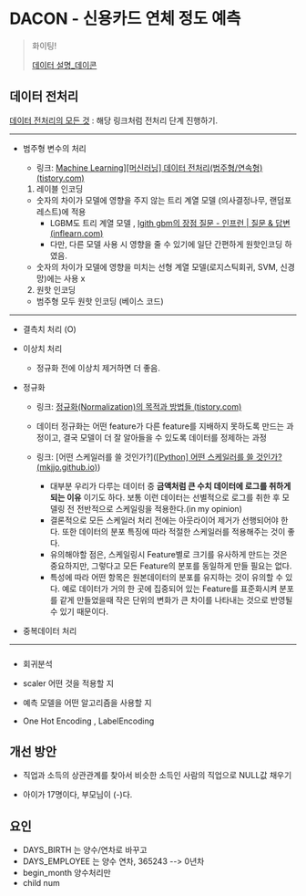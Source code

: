 # DACON - 신용카드 연체 정도 예측

> 화이팅!
>
> [데이터 설명_데이콘](https://www.dacon.io/competitions/official/235713/talkboard/402821/)

## 데이터 전처리

[데이터 전처리의 모든 것](http://www.dodomira.com/2016/10/20/how_to_eda/) : 해당 링크처럼 전처리 단계 진행하기. 

----------------------------------------------------------------------------

* 범주형 변수의 처리

  * 링크:  [Machine Learning\][머신러닝] 데이터 전처리(범주형/연속형) (tistory.com)](https://ysyblog.tistory.com/71)

  1) 레이블 인코딩 

  * 숫자의 차이가 모델에 영향을 주지 않는 트리 계열 모델 (의사결정나무, 랜덤포레스트)에 적용
    * LGBM도 트리 계열 모델 , [lgith gbm의 장점 질문 - 인프런 | 질문 & 답변 (inflearn.com)](https://www.inflearn.com/questions/40387)
    * 다만, 다른 모델 사용 시 영향을 줄 수 있기에 일단 간편하게 원핫인코딩 하였음. 
  * 숫자의 차이가 모델에 영향을 미치는 선형 계열 모델(로지스틱회귀, SVM, 신경망)에는 사용 x

  2) 원핫 인코딩

  * 범주형 모두 원핫 인코딩 (베이스 코드)

-------------

* 결측치 처리 (O)

* 이상치 처리 

  * 정규화 전에 이상치 제거하면 더 좋음.

* 정규화

  * 링크: [정규화(Normalization)의 목적과 방법들 (tistory.com)](https://mole-starseeker.tistory.com/31)
  * 데이터 정규화는 어떤 feature가 다른 feature를 지배하지 못하도록 만드는 과정이고, 결국 모델이 더 잘 알아들을 수 있도록 데이터를 정제하는 과정

  * 링크: [어떤 스케일러를 쓸 것인가?]([[Python\] 어떤 스케일러를 쓸 것인가? (mkjjo.github.io)](https://mkjjo.github.io/python/2019/01/10/scaler.html))
    * 대부분 우리가 다루는 데이터 중 **금액처럼 큰 수치 데이터에 로그를 취하게 되는 이유** 이기도 하다. 보통 이런 데이터는 선별적으로 로그를 취한 후 모델링 전 전반적으로 스케일링을 적용한다.(in my opinion)
    * 결론적으로 모든 스케일러 처리 전에는 아웃라이어 제거가 선행되어야 한다. 또한 데이터의 분포 특징에 따라 적절한 스케일러를 적용해주는 것이 좋다.
    * 유의해야할 점은, 스케일링시 Feature별로 크기를 유사하게 만드는 것은 중요하지만, 그렇다고 모든 Feature의 분포를 동일하게 만들 필요는 없다.
    * 특성에 따라 어떤 항목은 원본데이터의 분포를 유지하는 것이 유의할 수 있다. 예로 데이터가 거의 한 곳에 집중되어 있는 Feature를 표준화시켜 분포를 같게 만들었을때 작은 단위의 변화가 큰 차이를 나타내는 것으로 반영될 수 있기 때문이다.

* 중복데이터 처리

---

### 

* 회귀분석
* scaler 어떤 것을 적용할 지
* 예측 모델을 어떤 알고리즘을 사용할 지

* One Hot Encoding , LabelEncoding



## 개선 방안 

* 직업과 소득의 상관관계를 찾아서 비슷한 소득인 사람의 직업으로 NULL값 채우기

* 아이가 17명이다, 부모님이 (-)다. 

  

## 요인

* DAYS_BIRTH 는 양수/연차로 바꾸고
* DAYS_EMPLOYEE 는 양수 연차, 365243 --> 0년차
* begin_month 양수처리만
* child num 